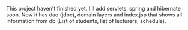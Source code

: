 This project haven't finished yet. I'll add servlets, spring and hibernate soon. Now it has dao (jdbc), domain layers and index.jsp that shows all information from db (List of students, list of lecturers, schedule).